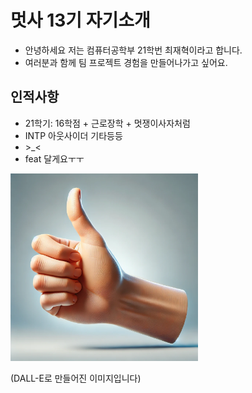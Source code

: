# 멋사 13기 자기소개
- 안녕하세요 저는 컴퓨터공학부 21학번 최재혁이라고 합니다.
- 여러분과 함께 팀 프로젝트 경험을 만들어나가고 싶어요.
## 인적사항
- 21학기: 16학점 + 근로장학 + 멋쟁이사자처럼
- INTP 아웃사이더 기타등등 
- \>_< 
- feat 달게요ㅜㅜ

<img src="img_HYUK/ddaBong.webp" width="300" height="auto">
<p> (DALL-E로 만들어진 이미지입니다)


